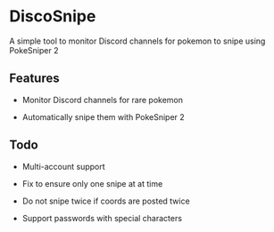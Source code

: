 # DiscoSnipe
A simple tool to monitor Discord channels for pokemon to snipe using PokeSniper 2


## Features
- Monitor Discord channels for rare pokemon

- Automatically snipe them with PokeSniper 2

## Todo
- Multi-account support

- Fix to ensure only one snipe at at time

- Do not snipe twice if coords are posted twice

- Support passwords with special characters